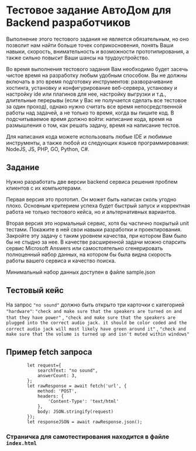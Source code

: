 # Тестовое задание АвтоДом для Backend разработчиков
Выполнение этого тестового задания не является обязательным, но оно позволит нам найти больше точек соприкосновения,
понять Ваши навыки, скорость, внимательность и возможности прототипирования, а также сильно повысит Ваши шансы на
трудоустройство.</p>

Во время выполнения тестового задания Вам необходимо будет засечь чистое время на разработку любым удобным способом. Вы
не должны включать в это время подготовку инструментов: разворачивание хостинга, установку и конфигурирование
веб-сервера, установку и настройку ide или плагинов для нее, настройку выгрузки и т.д., длительные перерывы (если у Вас
не получается сделать все тестовое за один проход), однако нужно считать все время непосредственной работы над задачей,
а не только то время, когда вы пишите код. В подсчитываемое время должно войти: написание кода, время на размышления о
том, как решать задачу, время на написание тестов.

Для написания кода можете использовать любые IDE и любимые инструменты, а также любой из следующих языков
программирования: NodeJS, JS, PHP, GO, Python, C#.

## Задание

Нужно разработать две версии backend сервиса решения проблем клиентов с их компьютерами.

Первая версия это прототип. Он может быть написан сколь угодно плохо. Основным критерием успеха будет быстрый запуск и
корректная работа не только тестового кейса, но и альтернативных вариантов.

Вторая версия это нормальный сервис, хотя бы частично покрытый unit тестами. Покажите в ней свои навыки разработки и
проектирования. Закройте эту задачу с таким уровнем качества, при котором Вам было бы не стыдно за нее. В качестве
расширенной задачи можно спарсить сервис Microsoft Answers или самостоятельно сгенерировать полноценный набор данных, на
котором бы была видна скорость работы вашего сервиса и качество поиска.

Минимальный набор данных доступен в файле sample.json

## Тестовый кейс

На запрос `"no sound"` должно быть открыто три карточки с
категорией `"hardware"`: `"check and make sure that the speakers are turned on and that they have power"`
, `"check and make sure that the speakers are plugged into the correct audio jack. it should be color coded and the correct audio jack will most likely have green around it"`
, `"check and make sure that the volume is turned up and isn't muted within windows"`

## Пример fetch запроса

```
        let request={
            searchText: "no sound",
            answerCount: 3,
        };
        let rawResponse = await fetch('url', {
            method: 'POST',
            headers: {
                'Content-Type': 'text/html'
            },
            body: JSON.stringify(request)
        });
        let responseJSON = await rawResponse.json();
```

### Страничка для самотестирования находится в файле `index.html`